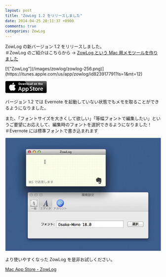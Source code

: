 ```yaml
---
layout: post
title: "ZowLog 1.2 をリリースしました"
date: 2014-04-25 20:11:37 +0900
comments: true
categories: ZowLog
---
```


ZowLog の新バージョン 1.2 をリリースしました。  
＃ZowLog のご紹介はこちらから → [ZowLog という Mac 用メモツールを作りました](/zowlog-release)

<span class="no-shadow">
[!["ZowLog"](/images/zowlog/zowlog-256.png)](https://itunes.apple.com/us/app/zowlog/id823917791?ls=1&mt=12)
</span>

[!["ZowLog"](/images/zowlog/appstore.png)](https://itunes.apple.com/us/app/zowlog/id823917791?ls=1&mt=12)

バージョン 1.2 では Evernote を起動していない状態でもメモを取ることができるようになりました。

また、「フォントサイズを大きくして欲しい」「等幅フォントで編集したい」というご要望にお応えして、編集時のフォントを選択できるようになりました！  
＃Evernote には標準フォントで書き込まれます

!["Change font"](/images/zowlog/change-font.gif)

より使いやすくなった ZowLog を是非お試しください。

[Mac App Store - ZowLog](https://itunes.apple.com/jp/app/zowlog/id823917791?mt=12)